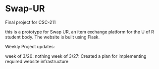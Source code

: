 # Swap-UR
Final project for CSC-211 

this is a prototype for Swap UR, an item exchange platform for the U of R student body. The website is built using Flask.

Weekly Project updates:

week of 3/20: nothing 
week of 3/27: 
  Created a plan for implementing required website infrastructure
  
